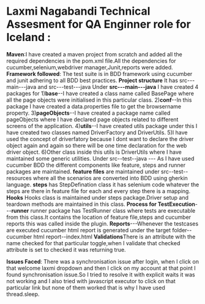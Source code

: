 # Laxmi Nagabandi Technical Assesment for QA Enginner role for Iceland :
**Maven**:I have created a maven project from scratch and added all the required dependencies in the pom.xml file.All the dependencies for cucumber,selenium,webdriver manager,Junit,reports were added.
**Framework followed**: The test suite is in BDD framework using cucumber and junit adhering to all BDD best practices.
**Project structure** It has src---main---java and src---test---java
Under **src---main---java** I have created 4 packages for
1)**base**--I have created a class name called BasePage where all the page objects were initialised in this particular class.
2)**conf**--In this package I have created a data.properties file to get the browsername property.
3)**pageObjects**--I have created a package name called pageObjects where I have declared page objects related to different screens of the application.
4)**utils**--I have created utils package under this I have created two classes named DriverFactory and DriverUtils.
5)I have used the concept of driverfatory because I dont want to declare the driver object again and again so there will be one time declaration for the web driver object.
6)Other class inside this utils is DriverUtils where I have maintained some generic utilities.
Under src--test--java --- As I have used cucumber BDD the different components like feature, steps and runner packages are maintained.
**feature files** are maintained under src--test--resources where all the scenarios are converted into BDD using gherkin language.
**steps** has StepDefination class it has selenium code whatever the steps are there in feature file for each and every step there is a mapping.
**Hooks** Hooks class is maintained under steps package.Driver setup and teardown methods are maintained in this class.
**Process for TestExecution**---**runner** runner package has TestRunner class where tests are executable from this class.It contains the location of feature file,steps and cucumber reports this was called inside the plugin.
**Reports**---Whenever the testcases are executed cucumber html report is generated under the target folder--cucumber html report--index.html
**Validations**There is an attribute with the name checked for that particular toggle,when I validate that checked attribute is set to checked it was returning true.

**Issues Faced**:
There was a synchronisation issue after login, when I click on that welcome laxmi dropdown and then I click on my account at that point I found synchronisation issue.So I tried to resolve it with explicit waits it was not working and I also tried with javascript executor to click on that particular link but none of them worked that is why I have used thread.sleep.
